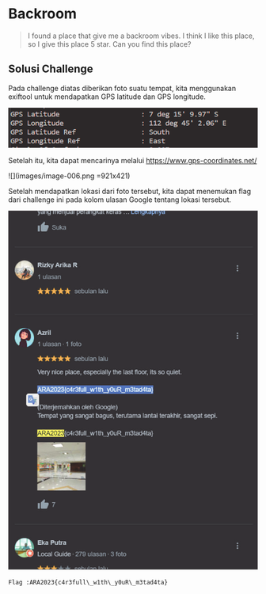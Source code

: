 # Backroom

> I found a place that give me a backroom vibes. I think I like this place, so I give this place 5 star. Can you find this place?

## Solusi Challenge

Pada challenge diatas diberikan foto suatu tempat, kita menggunakan exiftool untuk mendapatkan GPS latitude dan GPS longitude.

![](images/image-004.png)

Setelah itu, kita dapat mencarinya melalui https://www.gps-coordinates.net/

![](images/image-006.png =921x421)

Setelah mendapatkan lokasi dari foto tersebut, kita dapat menemukan flag dari challenge ini pada kolom ulasan Google tentang lokasi tersebut.

![](images/image-007.png)

```
Flag :ARA2023{c4r3full\_w1th\_y0uR\_m3tad4ta}
```
